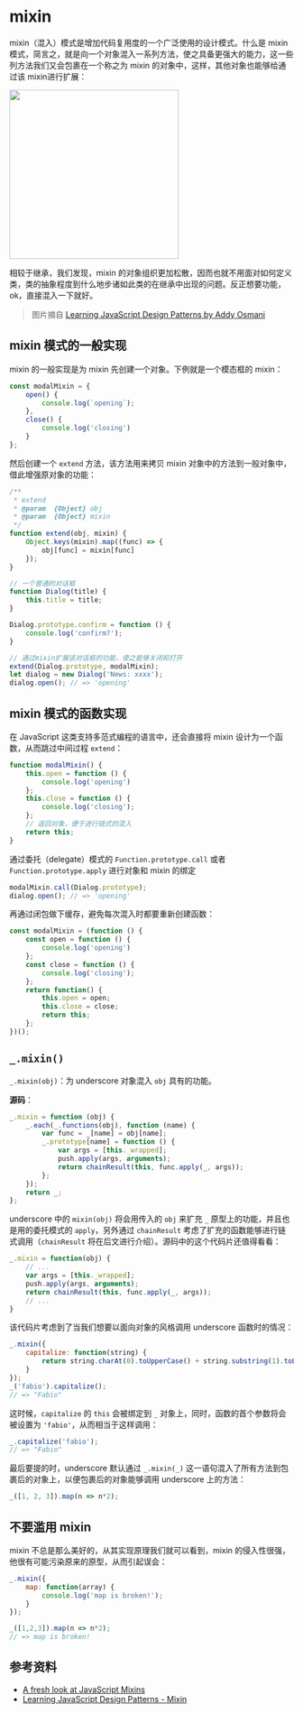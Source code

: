 mixin
=====

mixin（混入）模式是增加代码复用度的一个广泛使用的设计模式。什么是 mixin 模式，简言之，就是向一个对象混入一系列方法，使之具备更强大的能力，这一些列方法我们又会包裹在一个称之为 mixin 的对象中，这样，其他对象也能够给通过该 mixin进行扩展：

<div style="text-align">
<img src="https://www.safaribooksonline.com/library/view/learning-javascript-design/9781449334840/httpatomoreillycomsourceoreillyimages1547815.png" width="300"></img>
</div>

相较于继承，我们发现，mixin 的对象组织更加松散，因而也就不用面对如何定义类，类的抽象程度到什么地步诸如此类的在继承中出现的问题。反正想要功能，ok，直接混入一下就好。

> 图片摘自 [Learning JavaScript Design Patterns by Addy Osmani](https://www.safaribooksonline.com/library/view/learning-javascript-design/9781449334840/ch09s13.html)

mixin 模式的一般实现
--------------------

mixin 的一般实现是为 mixin 先创建一个对象。下例就是一个模态框的 mixin：

```js
const modalMixin = {
    open() {
        console.log(`opening`);
    },
    close() {
        console.log('closing')
    }
};
```

然后创建一个 `extend` 方法，该方法用来拷贝 mixin 对象中的方法到一般对象中，借此增强原对象的功能：

```js
/**
 * extend
 * @param  {Object} obj
 * @param  {Object} mixin
 */
function extend(obj, mixin) {
    Object.keys(mixin).map((func) => {
        obj[func] = mixin[func]
    });
}

// 一个普通的对话框
function Dialog(title) {
    this.title = title;
}

Dialog.prototype.confirm = function () {
    console.log('confirm?');
}

// 通过mixin扩展该对话框的功能，使之能够关闭和打开
extend(Dialog.prototype, modalMixin);
let dialog = new Dialog('News: xxxx');
dialog.open(); // => 'opening'
```

mixin 模式的函数实现
--------------------

在 JavaScript 这类支持多范式编程的语言中，还会直接将 mixin 设计为一个函数，从而跳过中间过程 `extend`：

```js
function modalMixin() {
    this.open = function () {
        console.log('opening')
    };
    this.close = function () {
        console.log('closing');
    };
    // 返回对象，便于进行链式的混入
    return this;
}
```

通过委托（delegate）模式的 `Function.prototype.call` 或者 `Function.prototype.apply` 进行对象和 mixin 的绑定

```js
modalMixin.call(Dialog.prototype);
dialog.open(); // => 'opening'
```

再通过闭包做下缓存，避免每次混入时都要重新创建函数：

```js
const modalMixin = (function () {
    const open = function () {
        console.log('opening')
    };
    const close = function () {
        console.log('closing');
    };
    return function() {
        this.open = open;
        this.close = close;
        return this;
    };
})();
```

`_.mixin()`
---------------------------

`_.mixin(obj)`：为 underscore 对象混入 `obj` 具有的功能。

**源码**：

```js
_.mixin = function (obj) {
    _.each(_.functions(obj), function (name) {
        var func = _[name] = obj[name];
        _.prototype[name] = function () {
            var args = [this._wrapped];
            push.apply(args, arguments);
            return chainResult(this, func.apply(_, args));
        };
    });
    return _;
};
```

underscore 中的 `mixin(obj)` 将会用传入的 `obj` 来扩充 `_` 原型上的功能，并且也是用的委托模式的 `apply`，另外通过 `chainResult` 考虑了扩充的函数能够进行链式调用（`chainResult` 将在后文进行介绍）。源码中的这个代码片还值得看看：

```js
_.mixin = function(obj) {
    // ...
    var args = [this._wrapped];
    push.apply(args, arguments);
    return chainResult(this, func.apply(_, args));
    // ...
}
```

该代码片考虑到了当我们想要以面向对象的风格调用 underscore 函数时的情况：

```js
_.mixin({
    capitalize: function(string) {
        return string.charAt(0).toUpperCase() + string.substring(1).toLowerCase();
    }
});
_('fabio').capitalize();
// => "Fabio"
```

这时候，`capitalize` 的 `this` 会被绑定到 `_` 对象上，同时，函数的首个参数将会被设置为 `'fabio'`，从而相当于这样调用：

```js
_.capitalize('fabio');
// => "Fabio"
```

最后要提的时，underscore 默认通过 `_.mixin(_)` 这一语句混入了所有方法到包裹后的对象上，以便包裹后的对象能够调用 underscore 上的方法：

```js
_([1, 2, 3]).map(n => n*2);
```

不要滥用 mixin
--------------

mixin 不总是那么美好的，从其实现原理我们就可以看到，mixin 的侵入性很强，他很有可能污染原来的原型，从而引起误会：

```js
_.mixin({
    map: function(array) {
        console.log('map is broken!');
    }
});

_([1,2,3]).map(n => n*2);
// => map is broken!
```

参考资料
--------

-	[A fresh look at JavaScript Mixins](https://javascriptweblog.wordpress.com/2011/05/31/a-fresh-look-at-javascript-mixins/)
-	[Learning JavaScript Design Patterns - Mixin](https://www.safaribooksonline.com/library/view/learning-javascript-design/9781449334840/ch09s13.html)
